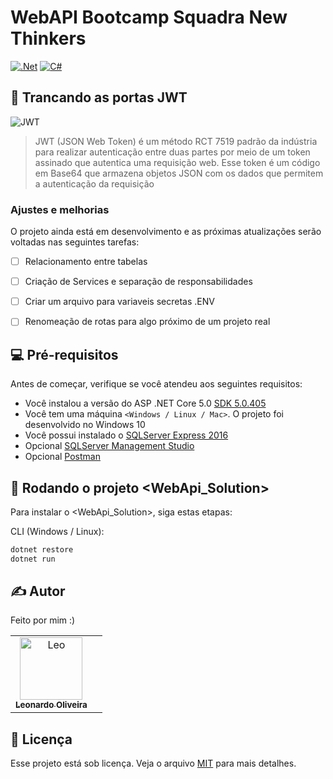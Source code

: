 # WebAPI Bootcamp Squadra New Thinkers
[![.Net](https://img.shields.io/badge/.NET-5C2D91?style=for-the-badge&logo=.net&logoColor=white)](https://docs.microsoft.com/en-us/aspnet/core/?view=aspnetcore-5.0) 
[![C#](https://img.shields.io/badge/c%23-%23239120.svg?style=for-the-badge&logo=c-sharp&logoColor=white)](https://docs.microsoft.com/en-us/dotnet/csharp/)

## 🚪 Trancando as portas JWT

<!---Esses são exemplos. Veja https://shields.io para outras pessoas ou para personalizar este conjunto de escudos. Você pode querer incluir dependências, status do projeto e informações de licença aqui--->


<img src="https://images.ctfassets.net/23aumh6u8s0i/4Q6uHmPKZjR2XVuIehcO9J/4537716dd5f5d355c8a64c16726f15c0/jwt" alt="JWT">

> JWT (JSON Web Token) é um método RCT 7519 padrão da indústria para realizar autenticação entre duas partes por meio de um token assinado que autentica uma requisição web. Esse token é um código em Base64 que armazena objetos JSON com os dados que permitem a autenticação da requisição

### Ajustes e melhorias

O projeto ainda está em desenvolvimento e as próximas atualizações serão voltadas nas seguintes tarefas:

- [ ] Relacionamento entre tabelas
- [ ] Criação de Services e separação de responsabilidades
- [ ] Criar um arquivo para variaveis secretas .ENV
- [ ] Renomeação de rotas para algo próximo de um projeto real


## 💻 Pré-requisitos

Antes de começar, verifique se você atendeu aos seguintes requisitos:
* Você instalou a versão do ASP .NET Core 5.0 [SDK 5.0.405](https://dotnet.microsoft.com/en-us/download/dotnet/5.0)
* Você tem uma máquina `<Windows / Linux / Mac>`. O projeto foi desenvolvido no Windows 10
* Você possui instalado o [SQLServer Express 2016](https://docs.microsoft.com/en-us/sql/database-engine/configure-windows/sql-server-express-localdb?view=sql-server-ver15)
* Opcional [SQLServer Management Studio](https://docs.microsoft.com/en-us/sql/ssms/download-sql-server-management-studio-ssms?view=sql-server-ver15)
* Opcional [Postman](https://www.postman.com/downloads/)

## 🚀 Rodando o projeto <WebApi_Solution>

Para instalar o <WebApi_Solution>, siga estas etapas:

CLI (Windows / Linux):
```bash
dotnet restore
dotnet run
```

## ✍️ Autor

Feito por mim :)

<table>
    <td align="center">
      <a href="#">
        <img src="https://avatars.githubusercontent.com/u/38565099?v=4" width="100px;" alt="Leo"/><br>
        <sub>
          <b>Leonardo Oliveira</b>
        </sub>
      </a>
    <td align="center">
</table>

## 📝 Licença

Esse projeto está sob licença. Veja o arquivo [MIT](https://choosealicense.com/licenses/mit/) para mais detalhes.
